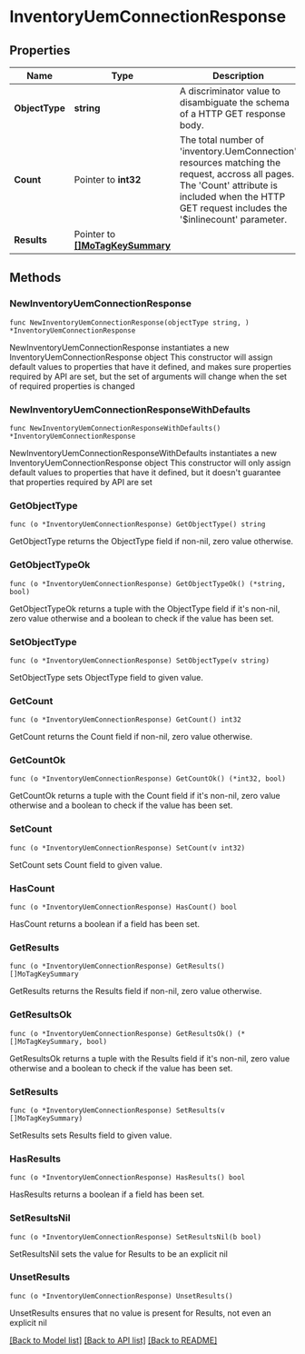 # InventoryUemConnectionResponse

## Properties

Name | Type | Description | Notes
------------ | ------------- | ------------- | -------------
**ObjectType** | **string** | A discriminator value to disambiguate the schema of a HTTP GET response body. | 
**Count** | Pointer to **int32** | The total number of &#39;inventory.UemConnection&#39; resources matching the request, accross all pages. The &#39;Count&#39; attribute is included when the HTTP GET request includes the &#39;$inlinecount&#39; parameter. | [optional] 
**Results** | Pointer to [**[]MoTagKeySummary**](mo.TagKeySummary.md) |  | [optional] 

## Methods

### NewInventoryUemConnectionResponse

`func NewInventoryUemConnectionResponse(objectType string, ) *InventoryUemConnectionResponse`

NewInventoryUemConnectionResponse instantiates a new InventoryUemConnectionResponse object
This constructor will assign default values to properties that have it defined,
and makes sure properties required by API are set, but the set of arguments
will change when the set of required properties is changed

### NewInventoryUemConnectionResponseWithDefaults

`func NewInventoryUemConnectionResponseWithDefaults() *InventoryUemConnectionResponse`

NewInventoryUemConnectionResponseWithDefaults instantiates a new InventoryUemConnectionResponse object
This constructor will only assign default values to properties that have it defined,
but it doesn't guarantee that properties required by API are set

### GetObjectType

`func (o *InventoryUemConnectionResponse) GetObjectType() string`

GetObjectType returns the ObjectType field if non-nil, zero value otherwise.

### GetObjectTypeOk

`func (o *InventoryUemConnectionResponse) GetObjectTypeOk() (*string, bool)`

GetObjectTypeOk returns a tuple with the ObjectType field if it's non-nil, zero value otherwise
and a boolean to check if the value has been set.

### SetObjectType

`func (o *InventoryUemConnectionResponse) SetObjectType(v string)`

SetObjectType sets ObjectType field to given value.


### GetCount

`func (o *InventoryUemConnectionResponse) GetCount() int32`

GetCount returns the Count field if non-nil, zero value otherwise.

### GetCountOk

`func (o *InventoryUemConnectionResponse) GetCountOk() (*int32, bool)`

GetCountOk returns a tuple with the Count field if it's non-nil, zero value otherwise
and a boolean to check if the value has been set.

### SetCount

`func (o *InventoryUemConnectionResponse) SetCount(v int32)`

SetCount sets Count field to given value.

### HasCount

`func (o *InventoryUemConnectionResponse) HasCount() bool`

HasCount returns a boolean if a field has been set.

### GetResults

`func (o *InventoryUemConnectionResponse) GetResults() []MoTagKeySummary`

GetResults returns the Results field if non-nil, zero value otherwise.

### GetResultsOk

`func (o *InventoryUemConnectionResponse) GetResultsOk() (*[]MoTagKeySummary, bool)`

GetResultsOk returns a tuple with the Results field if it's non-nil, zero value otherwise
and a boolean to check if the value has been set.

### SetResults

`func (o *InventoryUemConnectionResponse) SetResults(v []MoTagKeySummary)`

SetResults sets Results field to given value.

### HasResults

`func (o *InventoryUemConnectionResponse) HasResults() bool`

HasResults returns a boolean if a field has been set.

### SetResultsNil

`func (o *InventoryUemConnectionResponse) SetResultsNil(b bool)`

 SetResultsNil sets the value for Results to be an explicit nil

### UnsetResults
`func (o *InventoryUemConnectionResponse) UnsetResults()`

UnsetResults ensures that no value is present for Results, not even an explicit nil

[[Back to Model list]](../README.md#documentation-for-models) [[Back to API list]](../README.md#documentation-for-api-endpoints) [[Back to README]](../README.md)


